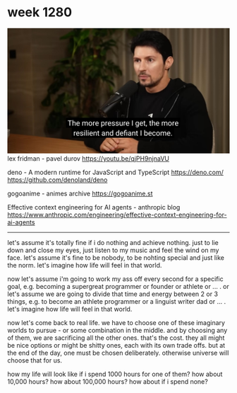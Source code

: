 # week 1280
![week-1280-pavel-durov](../assets/weeks/week-1280-pavel-durov.jpg)
lex fridman - pavel durov
https://youtu.be/qjPH9njnaVU

deno - A modern runtime for JavaScript and TypeScript
https://deno.com/
https://github.com/denoland/deno

gogoanime - animes archive
https://gogoanime.st

Effective context engineering for AI agents - anthropic blog
https://www.anthropic.com/engineering/effective-context-engineering-for-ai-agents

---

let's assume it's totally fine if i do nothing and achieve nothing. just to lie down and close my eyes, just listen to my music and feel the wind on my face. let's assume it's fine to be nobody, to be nohting special and just like the norm. let's imagine how life will feel in that world.

now let's assume i'm going to work my ass off every second for a specific goal, e.g. becoming a supergreat programmer or founder or athlete or ... . or let's assume we are going to divide that time and energy between 2 or 3 things, e.g. to become an athlete programmer or a linguist writer dad or ... . let's imagine how life will feel in that world.

now let's come back to real life. we have to choose one of these imaginary worlds to pursue - or some combination in the middle. and by choosing any of them, we are sacrificing all the other ones. that's the cost. they all might be nice options or might be shitty ones, each with its own trade offs. but at the end of the day, one must be chosen deliberately. otherwise universe will choose that for us.

how my life will look like if i spend 1000 hours for one of them? how about 10,000 hours? how about 100,000 hours? how about if i spend none?
